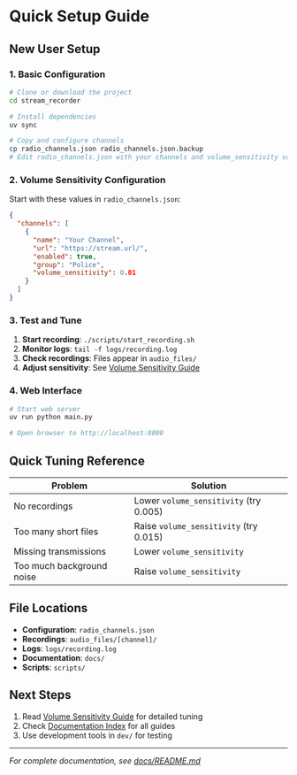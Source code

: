 # Quick Setup Guide

## New User Setup

### 1. Basic Configuration
```bash
# Clone or download the project
cd stream_recorder

# Install dependencies
uv sync

# Copy and configure channels
cp radio_channels.json radio_channels.json.backup
# Edit radio_channels.json with your channels and volume_sensitivity values
```

### 2. Volume Sensitivity Configuration

Start with these values in `radio_channels.json`:
```json
{
  "channels": [
    {
      "name": "Your Channel",
      "url": "https://stream.url/",
      "enabled": true,
      "group": "Police",
      "volume_sensitivity": 0.01
    }
  ]
}
```

### 3. Test and Tune

1. **Start recording**: `./scripts/start_recording.sh`
2. **Monitor logs**: `tail -f logs/recording.log`
3. **Check recordings**: Files appear in `audio_files/`
4. **Adjust sensitivity**: See [Volume Sensitivity Guide](docs/VOLUME_SENSITIVITY_GUIDE.md)

### 4. Web Interface

```bash
# Start web server
uv run python main.py

# Open browser to http://localhost:8000
```

## Quick Tuning Reference

| Problem | Solution |
|---------|----------|
| No recordings | Lower `volume_sensitivity` (try 0.005) |
| Too many short files | Raise `volume_sensitivity` (try 0.015) |
| Missing transmissions | Lower `volume_sensitivity` |
| Too much background noise | Raise `volume_sensitivity` |

## File Locations

- **Configuration**: `radio_channels.json`
- **Recordings**: `audio_files/[channel]/`
- **Logs**: `logs/recording.log`
- **Documentation**: `docs/`
- **Scripts**: `scripts/`

## Next Steps

1. Read [Volume Sensitivity Guide](docs/VOLUME_SENSITIVITY_GUIDE.md) for detailed tuning
2. Check [Documentation Index](docs/README.md) for all guides
3. Use development tools in `dev/` for testing

---

*For complete documentation, see [docs/README.md](docs/README.md)*

